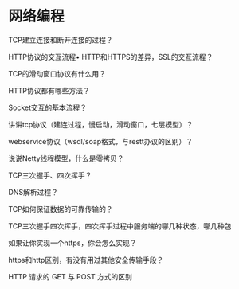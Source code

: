 # 网络编程


TCP建立连接和断开连接的过程？

HTTP协议的交互流程• HTTP和HTTPS的差异，SSL的交互流程？

TCP的滑动窗口协议有什么用？

HTTP协议都有哪些方法？

Socket交互的基本流程？

讲讲tcp协议（建连过程，慢启动，滑动窗口，七层模型）？

webservice协议（wsdl/soap格式，与restt办议的区别）？

说说Netty线程模型，什么是零拷贝？

TCP三次握手、四次挥手？

DNS解析过程？

TCP如何保证数据的可靠传输的？

TCP三次握手四次挥手，四次挥手过程中服务端的哪几种状态，哪几种包

如果让你实现一个https，你会怎么实现？

https和http区别，有没有用过其他安全传输手段？

HTTP 请求的 GET 与 POST 方式的区别


